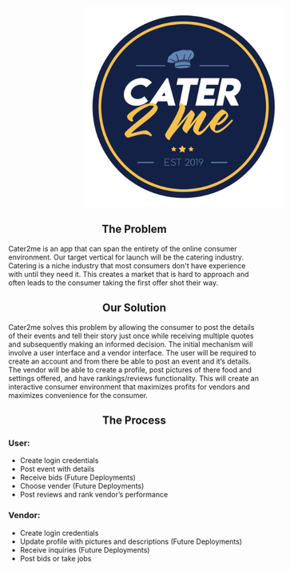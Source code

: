 


<img id="logo"  style="margin-left: 30%;" src="public/images/logocircle.png" height="400">
<br>

<h2 style="text-align: center;">The Problem</h2>

Cater2me is an app that can span the entirety of the online consumer environment. Our target vertical for launch will be the catering industry. Catering is a niche industry that most consumers don't have experience with until they need it. This creates a market that is hard to approach and often leads to the consumer taking the first offer shot their way.

 
<h2 style="text-align: center;">Our Solution</h2>

Cater2me solves this problem by allowing the consumer to post the details of their events and tell their story just once while receiving multiple quotes and subsequently making an informed decision.  The initial mechanism will involve a user interface and a vendor interface. The user will be required to create an account and from there be able to post an event and it’s details. The vendor will be able to create a profile, post pictures of there food and settings offered, and have rankings/reviews functionality. This will create an interactive consumer environment that maximizes profits for vendors and maximizes convenience for the consumer.

<h2 style="text-align: center;">The Process</h2>

<h3>User:</h3>

<ul>                                           
<li>Create login credentials</li>
<li>Post event with details</li>
<li>Receive bids (Future Deployments)</li>
<li>Choose vender (Future Deployments)</li>
<li>Post reviews and rank vendor’s performance</li>
</ul>

<h3>Vendor:</h3>

<ul>
<li>Create login credentials</li>
<li>Update profile with pictures and descriptions (Future Deployments)</li>
<li>Receive inquiries (Future Deployments)</li>
<li>Post bids or take jobs</li>
</ul>

